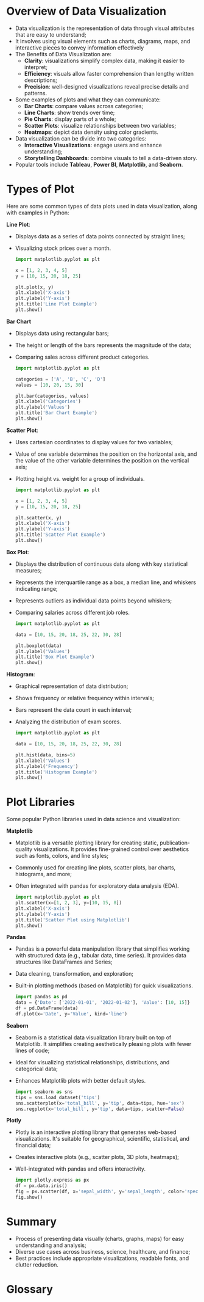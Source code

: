 # Overview of Data Visualization

 - Data visualization is the representation of data through visual attributes that are easy to understand;
 - It involves using visual elements such as charts, diagrams, maps, and interactive pieces to convey information effectively
 - The Benefits of Data Visualization are:
    - **Clarity**: visualizations simplify complex data, making it easier to interpret;
    - **Efficiency**: visuals allow faster comprehension than lengthy written descriptions;
    - **Precision**: well-designed visualizations reveal precise details and patterns.
 - Some examples of plots and what they can communicate:
    - **Bar Charts**: compare values across categories;
    - **Line Charts**: show trends over time;
    - **Pie Charts**: display parts of a whole;
    - **Scatter Plots**: visualize relationships between two variables;
    - **Heatmaps**: depict data density using color gradients.
 - Data visualization can be divide into two categories:
    - **Interactive Visualizations**: engage users and enhance understanding;
    - **Storytelling Dashboards**: combine visuals to tell a data-driven story.
 - Popular tools include **Tableau**, **Power BI**, **Matplotlib**, and **Seaborn**.

# Types of Plot

Here are some common types of data plots used in data visualization, along with examples in Python:

**Line Plot**:

 - Displays data as a series of data points connected by straight lines;
 - Visualizing stock prices over a month.

    ```python
    import matplotlib.pyplot as plt

    x = [1, 2, 3, 4, 5]
    y = [10, 15, 20, 18, 25]

    plt.plot(x, y)
    plt.xlabel('X-axis')
    plt.ylabel('Y-axis')
    plt.title('Line Plot Example')
    plt.show()
    ```

**Bar Chart**

 - Displays data using rectangular bars;
 - The height or length of the bars represents the magnitude of the data;
 - Comparing sales across different product categories.

    ```python
    import matplotlib.pyplot as plt

    categories = ['A', 'B', 'C', 'D']
    values = [10, 20, 15, 30]

    plt.bar(categories, values)
    plt.xlabel('Categories')
    plt.ylabel('Values')
    plt.title('Bar Chart Example')
    plt.show()
    ```

**Scatter Plot**:

 - Uses cartesian coordinates to display values for two variables;
 - Value of one variable determines the position on the horizontal axis, and the value of the other variable determines the position on the vertical axis;
 - Plotting height vs. weight for a group of individuals.

    ```python
    import matplotlib.pyplot as plt

    x = [1, 2, 3, 4, 5]
    y = [10, 15, 20, 18, 25]

    plt.scatter(x, y)
    plt.xlabel('X-axis')
    plt.ylabel('Y-axis')
    plt.title('Scatter Plot Example')
    plt.show()
    ```

**Box Plot**:

 - Displays the distribution of continuous data along with key statistical measures;
 - Represents the interquartile range as a box, a median line, and whiskers indicating range;
 - Represents outliers as individual data points beyond whiskers;
 - Comparing salaries across different job roles.

    ```python
    import matplotlib.pyplot as plt

    data = [10, 15, 20, 18, 25, 22, 30, 28]

    plt.boxplot(data)
    plt.ylabel('Values')
    plt.title('Box Plot Example')
    plt.show()
    ```

**Histogram**:

 - Graphical representation of data distribution;
 - Shows frequency or relative frequency within intervals;
 - Bars represent the data count in each interval;
 - Analyzing the distribution of exam scores.

    ```python
    import matplotlib.pyplot as plt

    data = [10, 15, 20, 18, 25, 22, 30, 28]

    plt.hist(data, bins=5)
    plt.xlabel('Values')
    plt.ylabel('Frequency')
    plt.title('Histogram Example')
    plt.show()
    ```

# Plot Libraries

Some popular Python libraries used in data science and visualization:

**Matplotlib**

 - Matplotlib is a versatile plotting library for creating static, publication-quality visualizations. It provides fine-grained control over aesthetics such as fonts, colors, and line styles;
 - Commonly used for creating line plots, scatter plots, bar charts, histograms, and more;
 - Often integrated with pandas for exploratory data analysis (EDA).

    ```python
    import matplotlib.pyplot as plt
    plt.scatter(x=[1, 2, 3], y=[10, 15, 8])
    plt.xlabel('X-axis')
    plt.ylabel('Y-axis')
    plt.title('Scatter Plot using Matplotlib')
    plt.show()
    ```

**Pandas**
 
 - Pandas is a powerful data manipulation library that simplifies working with structured data (e.g., tabular data, time series). It provides data structures like DataFrames and Series;
 - Data cleaning, transformation, and exploration;
 - Built-in plotting methods (based on Matplotlib) for quick visualizations.
 
    ```python
    import pandas as pd
    data = {'Date': ['2022-01-01', '2022-01-02'], 'Value': [10, 15]}
    df = pd.DataFrame(data)
    df.plot(x='Date', y='Value', kind='line')
    ```

**Seaborn**

 - Seaborn is a statistical data visualization library built on top of Matplotlib. It simplifies creating aesthetically pleasing plots with fewer lines of code;
 - Ideal for visualizing statistical relationships, distributions, and categorical data;
 - Enhances Matplotlib plots with better default styles.

    ```python
    import seaborn as sns
    tips = sns.load_dataset('tips')
    sns.scatterplot(x='total_bill', y='tip', data=tips, hue='sex')
    sns.regplot(x='total_bill', y='tip', data=tips, scatter=False)
    ```

**Plotly**

 - Plotly is an interactive plotting library that generates web-based visualizations. It's suitable for geographical, scientific, statistical, and financial data;
 - Creates interactive plots (e.g., scatter plots, 3D plots, heatmaps);
 - Well-integrated with pandas and offers interactivity.

    ```python
    import plotly.express as px
    df = px.data.iris()
    fig = px.scatter(df, x='sepal_width', y='sepal_length', color='species')
    fig.show()
    ```

# Summary

 - Process of presenting data visually (charts, graphs, maps) for easy understanding and analysis;
 - Diverse use cases across business, science, healthcare, and finance;
 - Best practices include appropriate visualizations, readable fonts, and clutter reduction.

# Glossary